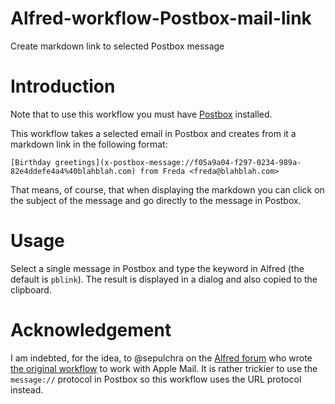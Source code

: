 # Alfred-workflow-Postbox-mail-link
Create markdown link to selected Postbox message

# Introduction

Note that to use this workflow you must have [Postbox](https://www.postbox-inc.com/) installed.

This workflow takes a selected email in Postbox and creates from it a markdown link in the following format:

`[Birthday greetings](x-postbox-message://f05a9a04-f297-0234-989a-82e4ddefe4a4%40blahblah.com) from Freda <freda@blahblah.com>`

That means, of course, that when displaying the markdown you can click on the subject of the message and go directly to the message in Postbox.

# Usage

Select a single message in Postbox and type the keyword in Alfred (the default is `pblink`). The result is displayed in a dialog and also copied to the clipboard.

# Acknowledgement

I am indebted, for the idea, to @sepulchra on the [Alfred forum](https://www.alfredforum.com/) who wrote [the original workflow](https://alfred.app/workflows/sepulchra/mail-link/) to work with Apple Mail. It is rather trickier to use the `message://` protocol in Postbox so this workflow uses the URL protocol instead.
